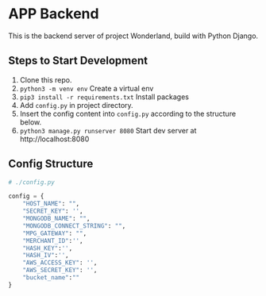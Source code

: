 # APP Backend

This is the backend server of project Wonderland, build with Python Django.

## Steps to Start Development

1. Clone this repo.
2. `python3 -m venv env` Create a virtual env
3. `pip3 install -r requirements.txt` Install packages
4. Add `config.py` in project directory.
5. Insert the config content into `config.py` according to the structure below.
6. `python3 manage.py runserver 8080` Start dev server at http://localhost:8080

## Config Structure

```python
# ./config.py

config = {
    "HOST_NAME": "",
    "SECRET_KEY": '',
    "MONGODB_NAME": "",
    "MONGODB_CONNECT_STRING": "",
    "MPG_GATEWAY": "",
    "MERCHANT_ID":'',
    "HASH_KEY":'',
    "HASH_IV":'',
    "AWS_ACCESS_KEY": '',
    "AWS_SECRET_KEY": '',
    "bucket_name":""
}
```
